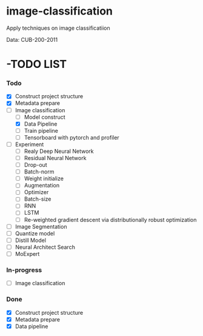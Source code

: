# image-classification
Apply techniques on image classificatiion

Data: CUB-200-2011

# -TODO LIST

### Todo
- [x] Construct project structure
- [x] Metadata prepare
- [ ] Image classification
  - [ ] Model construct
  - [x] Data Pipeline
  - [ ] Train pipeline
  - [ ] Tensorboard with pytorch and profiler
- [ ] Experiment
  - [ ] Realy Deep Neural Network
  - [ ] Residual Neural Network
  - [ ] Drop-out
  - [ ] Batch-norm
  - [ ] Weight initialize
  - [ ] Augmentation
  - [ ] Optimizer
  - [ ] Batch-size
  - [ ] RNN
  - [ ] LSTM
  - [ ] Re-weighted gradient descent via distributionally robust optimization
- [ ] Image Segmentation
- [ ] Quantize model
- [ ] Distill Model
- [ ] Neural Architect Search
- [ ] MoExpert
### In-progress
- [ ] Image classification

### Done
- [x] Construct project structure
- [x] Metadata prepare
- [x] Data pipeline
